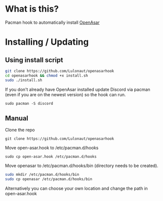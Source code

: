 # What is this?

Pacman hook to automatically install [OpenAsar](https://github.com/GooseMod/OpenAsar)

# Installing / Updating

## Using install script

```sh
git clone https://github.com/Lulonaut/openasarhook
cd openasarhook && chmod +x install.sh
sudo ./install.sh
```
If you don't already have OpenAsar installed update Discord via pacman (even if you are on the newest version) so the hook can run.

`sudo pacman -S discord`

## Manual
Clone the repo

`git clone https://github.com/Lulonaut/openasarhook`


Move open-asar.hook to /etc/pacman.d/hooks

`sudo cp open-asar.hook /etc/pacman.d/hooks` 

Move openasar to /etc/pacman.d/hooks/bin (directory needs to be created).

```sh
sudo mkdir /etc/pacman.d/hooks/bin
sudo cp openasar /etc/pacman.d/hooks/bin
```

Alternatively you can choose your own location and change the path in open-asar.hook